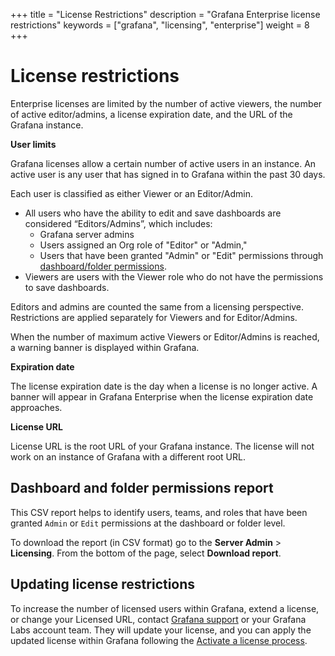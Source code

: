 +++
title = "License Restrictions"
description = "Grafana Enterprise license restrictions"
keywords = ["grafana", "licensing", "enterprise"]
weight = 8
+++

# License restrictions

Enterprise licenses are limited by the number of active viewers, the number of active editor/admins, a license expiration date, and the URL of the Grafana instance.

**User limits**

Grafana licenses allow a certain number of active users in an instance. An active user is any user that has signed in to Grafana within the past 30 days. 

Each user is classified as either Viewer or an Editor/Admin. 

- All users who have the ability to edit and save dashboards are considered “Editors/Admins”, which includes: 
    - Grafana server admins
    - Users assigned an Org role of "Editor" or "Admin," 
    - Users that have been granted "Admin" or "Edit" permissions through [dashboard/folder permissions](https://grafana.com/docs/grafana/latest/permissions/dashboard_folder_permissions/). 
- Viewers are users with the Viewer role who do not have the permissions to save dashboards.

Editors and admins are counted the same from a licensing perspective. Restrictions are applied separately for Viewers and for Editor/Admins. 

When the number of maximum active Viewers or Editor/Admins is reached, a warning banner is displayed within Grafana.

**Expiration date**

The license expiration date is the day when a license is no longer active. A banner will appear in Grafana Enterprise when the license expiration date approaches.

**License URL**

License URL is the root URL of your Grafana instance. The license will not work on an instance of Grafana with a different root URL.

## Dashboard and folder permissions report

This CSV report helps to identify users, teams, and roles that have been granted `Admin` or `Edit` permissions at the dashboard or folder level.

To download the report (in CSV format) go to the **Server Admin** > **Licensing**. From the bottom of the page, select **Download report**.

## Updating license restrictions

To increase the number of licensed users within Grafana, extend a license, or change your Licensed URL, contact [Grafana support](https://grafana.com/profile/org#support) or your Grafana Labs account team. They will update your license, and you can apply the updated license within Grafana following the [Activate a license process](https://grafana.com/docs/grafana/latest/enterprise/activate-license/).
